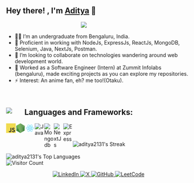 ## Hey there! , I'm [Aditya](https://www.linkedin.com/in/aditya-mishra-6k/) 👋

<img src="https://media1.tenor.com/m/c0yBtAOQgPsAAAAC/eren-yeager-yeager.gif" width="300" align='right'>
<br/>

- 🧑‍💻 I’m an undergraduate from Bengaluru, India.
- 🌱 Proficient in working with NodeJs, ExpressJs, ReactJs, MongoDB, Selenium, Java, NextJs, Postman.  
- 👯 I’m looking to collaborate on technologies wandering around web development  world.
- 💬 Worked as a Software Engineer (Intern) at Zummit Infolabs (bengaluru), made exciting projects as you can explore my repositories.
- ⚡ Interest: An anime fan, eh? me too!(Otaku).


<br/>


## <img align='left' src="https://media.giphy.com/media/mTs11L9uuyGiI/giphy.gif" width="50"> Languages and Frameworks:

<img align="left" alt="JavaScript" width="26px" src="https://raw.githubusercontent.com/github/explore/80688e429a7d4ef2fca1e82350fe8e3517d3494d/topics/javascript/javascript.png" />
<img align="left" alt="Node.js" width="26px" src="https://raw.githubusercontent.com/github/explore/80688e429a7d4ef2fca1e82350fe8e3517d3494d/topics/nodejs/nodejs.png" />
<img align="left" alt="React" width="26px" src="https://raw.githubusercontent.com/github/explore/80688e429a7d4ef2fca1e82350fe8e3517d3494d/topics/react/react.png" />
<img align="left" alt="Java" width="26px" src="https://brandslogos.com/wp-content/uploads/images/java-logo-1.png" />
<img align="left" alt="Mongodb" width="26px" src="https://w7.pngwing.com/pngs/956/695/png-transparent-mongodb-original-wordmark-logo-icon-thumbnail.png" />
<img align="left" alt="NextJs" width="26px" src="https://logowik.com/content/uploads/images/nextjs7685.logowik.com.webp" />
<img align="left" alt="Express" width="26px" src="https://w7.pngwing.com/pngs/925/447/png-transparent-express-js-node-js-javascript-mongodb-node-js-text-trademark-logo.png" />

<br/>
<br/>

![aditya2131's Streak](https://github-readme-streak-stats.herokuapp.com/?user=aditya2131&theme=shades-of-purple&hide_border=false)
<br/>
<br/>
![aditya2131's Top Languages](https://github-readme-stats.vercel.app/api/top-langs/?username=aditya2131&theme=shades-of-purple&show_icons=true&hide_border=false&layout=compact)
<br/>
![Visitor Count](https://profile-counter.glitch.me/aditya2131/count.svg)
<br/>
<p align="center">
  <a href="https://www.linkedin.com/in/aditya-mishra-6k/" target="_blank">
    <img src="https://img.shields.io/badge/LinkedIn-%230077B5.svg?style=for-the-badge&logo=linkedin&logoColor=white&color=800080" alt="LinkedIn" />
  </a>
  <a href="https://x.com/adityam39992974" target="_blank">
    <img src="https://img.shields.io/badge/X-%231DA1F2.svg?style=for-the-badge&logo=x&logoColor=white&color=800080" alt="X" />
  </a>
  <a href="https://github.com/aditya2131" target="_blank">
    <img src="https://img.shields.io/badge/GitHub-%23181717.svg?style=for-the-badge&logo=github&logoColor=white&color=800080" alt="GitHub" />
  </a>
  <a href="https://leetcode.com/u/aditya_6000/" target="_blank">
    <img src="https://img.shields.io/badge/LeetCode-%23FFA116.svg?style=for-the-badge&logo=leetcode&logoColor=white&color=800080" alt="LeetCode" />
  </a>
</p>



